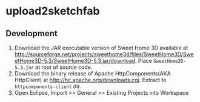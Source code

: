 # upload2sketchfab

## Development

1. Download the JAR executable version of Sweet Home 3D available at http://sourceforge.net/projects/sweethome3d/files/SweetHome3D/SweetHome3D-5.3/SweetHome3D-5.3.jar/download. Place `SweetHome3D-5.3.jar` at root of source code. 
2. Download the binary release of Apache HttpComponents(AKA HttpClient) at http://hc.apache.org/downloads.cgi. Extract to `httpcomponents-client` dir.
3. Open Eclipse, Import >> General >> Existing Projects into Workspace